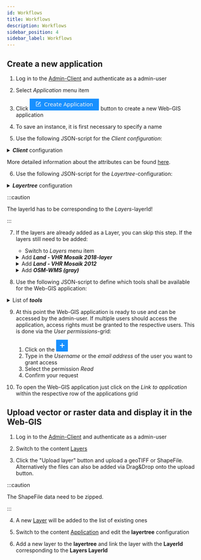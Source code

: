 ```yaml
---
id: Workflows
title: Workflows
description: Workflows
sidebar_position: 4
sidebar_label: Workflows
---
```


## Create a new application

1. Log in to the [Admin-Client](https://shogun2022.intranet.terrestris.de/admin) and authenticate as a admin-user

2. Select *Application* menu item

3. Click ![create_instance](../../static/img/create_instance.png) button to create a new Web-GIS application

4. To save an instance, it is first necessary to specify a name

5. Use the following JSON-script for the *Client configuration*:

<details>
<summary><b><i>Client</i></b> configuration</summary>
<div>
  <pre>
  {
  JSON.stringify(
{
  "mapView": {
    "zoom": 2,
    "center": [
      10,
      51
    ],
    "extent": null,
    "projection": "EPSG:3857",
    "resolutions": [
      8920,
      4480,
      2240,
      1120,
      560,
      350,
      280,
      140,
      70,
      28,
      14,
      7,
      2.8,
      1.4,
      0.7,
      0.28,
      0.07
    ]
  },
  "description": "The default application",
  "legal": {
    "contact": "https://www.terrestris.de/de/kontakt/",
    "imprint": "https://www.terrestris.de/de/impressum/",
    "privacy": "https://www.terrestris.de/de/datenschutzerklaerung/"
  },
  "theme": {
    "primaryColor": "#555555",
    "secondaryColor": "#73b3fb",
    "complementaryColor": "#ffffff",
    "logoPath": "null"
  }
  }, null, '  ')
  }
  </pre>
</div>
</details>

More detailed information about the attributes can be found [here](../admin-client/instance).

6. Use the following JSON-script for the *Layertree*-configuration:

<details>
<summary><b><i>Layertree</i></b> configuration</summary>
<div>
  <pre>
  {
  JSON.stringify(
{
  "title": "root",
  "children": [
    {
      "title": "Copernicus Services",
      "checked": false,
      "children": [
        {
          "title": "VHR 2018",
          "checked": false,
          "layerId": 1
        },
        {
          "title": "VHR 2012",
          "checked": false,
          "layerId": 2
        }
      ]
    },
    {
      "title": "OSM-WMS(gray)",
      "checked": true,
      "layerId": 3
    }
  ]
  }, null, '  ')
  }
  </pre>
</div>
</details>

:::caution

The layerId has to be corresponding to the *Layers*-layerId!

:::

7. If the layers are already added as a Layer, you can skip this step. If the layers still need to be added:
    
    * Switch to *Layers* menu item

    <details>
    <summary>Add <b><i>Land - VHR Mosaik 2018-layer</i></b></summary>
    <div>
        <ol>
        <li>Click <b><i>create layer</i></b> button to create a new layer</li>
        <li>Name the layer <code>Land - VHR Mosaik 2018</code> and choose the type <code>TILEWMS</code></li>
        <li>Use the following JSON-script as a <i>Datasource</i>:</li>
        <pre>
        {
        JSON.stringify(
        {
        "url": "https://copernicus.discomap.eea.europa.eu/arcgis/services/GioLand/VHR_2018_WM/ImageServer/WMSServer",
        "layerNames": "VHR_2018_WM:VHR2018",
        "useBearerToken": false
        }, null, '  ')
        }
        </pre>
        <li>Save the layer via the <b><i>save layer</i></b> button</li>
        </ol>
    </div>
    </details>

    <details>
    <summary>Add <b><i>Land - VHR Mosaik 2012</i></b></summary>
    <div>
        <ol>
        <li>Click <b><i>create layer</i></b> button to create a new layer</li>
        <li>Name the layer <code>Land - VHR Mosaik 2012</code> and choose the type <code>TILEWMS</code></li>
        <li>Use the following JSON-script as a <i>Datasource</i>:</li>
        <pre>
        {
        JSON.stringify(
        {
        "url": "https://copernicus.discomap.eea.europa.eu/arcgis/services/GioLand/VeryHighResolution2012/MapServer/WMSServer",
        "layerNames": "core003_Mosaic_NaturalColor_Feathering",
        "useBearerToken": false
        }, null, '  ')
        }
        </pre>
        <li>Save the layer via the <b><i>save layer</i></b> button</li>
        </ol>
    </div>
    </details>

    <details>
    <summary>Add <b><i>OSM-WMS (gray)</i></b></summary>
    <div>
        <ol>
        <li>Click <b><i>create layer</i></b> button to create a new layer</li>
        <li>Name the layer <code>OSM-WMS (gray)</code> and choose the type <code>TILEWMS</code></li>
        <li>Use the following JSON-script as a <i>Datasource</i>:</li>
        <pre>
        {
        JSON.stringify(
        {
        "url": "https://ows.terrestris.de/osm-gray/service?",
        "layerNames": "OSM-WMS",
        "attribution": "&copy; <a href=\"https://www.openstreetmap.org/copyright\">OpenStreetMap contributors</a>",
        "useBearerToken": false
        }, null, '  ')
        }
        </pre>
        <li>Save the layer via the <b><i>save layer</i></b> button</li>
        </ol>
    </div>
    </details>

8. Use the following JSON-script to define which tools shall be available for the Web-GIS application:

<details>
<summary>List of <b><i>tools</i></b></summary>
<div>
  <pre>
  {
  JSON.stringify(
  [
  {
    "name": "measure_tools",
    "config": {
      "visible": true
    }
  },
  {
    "name": "measure_tools_distance",
    "config": {
      "visible": true
    }
  },
  {
    "name": "measure_tools_area",
    "config": {
      "visible": true
    }
  },
  {
    "name": "draw_tools",
    "config": {
      "visible": true
    }
  },
  {
    "name": "draw_tools_point",
    "config": {
      "visible": true
    }
  },
  {
    "name": "draw_tools_line",
    "config": {
      "visible": true
    }
  },
  {
    "name": "draw_tools_polygon",
    "config": {
      "visible": true
    }
  },
  {
    "name": "draw_tools_circle",
    "config": {
      "visible": true
    }
  },
  {
    "name": "draw_tools_rectangle",
    "config": {
      "visible": true
    }
  },
  {
    "name": "draw_tools_annotation",
    "config": {
      "visible": true
    }
  },
  {
    "name": "draw_tools_modify",
    "config": {
      "visible": true
    }
  },
  {
    "name": "draw_tools_upload",
    "config": {
      "visible": true
    }
  },
  {
    "name": "draw_tools_download",
    "config": {
      "visible": true
    }
  },
  {
    "name": "draw_tools_delete",
    "config": {
      "visible": true
    }
  },
  {
    "name": "feature_info",
    "config": {
      "visible": true
    }
  },
  {
    "name": "print",
    "config": {
      "visible": true
    }
  },
  {
    "name": "tree",
    "config": {
      "visible": true
    }
  },
  {
    "name": "permalink",
    "config": {
      "visible": true
    }
  },
  {
    "name": "language_selector",
    "config": {
      "visible": true
    }
  }
  ], null, '  ')
  }
  </pre>
</div>
</details>

9. At this point the Web-GIS application is ready to use and can be accessed by the admin-user. If multiple users should access the application, access rights must be granted to the respective users. This is done via the *User permissions*-grid:
    
    1. Click on the ![plus](../../static/img/plus.png)
    2. Type in the *Username* or the *email address* of the user you want to grant access
    3. Select the permission *Read*
    4. Confirm your request

10. To open the Web-GIS application just click on the *Link to application* within the respective row of the applications grid

## Upload vector or raster data and display it in the Web-GIS

1. Log in to the [Admin-Client](https://shogun2022.intranet.terrestris.de/admin) and authenticate as a admin-user

2. Switch to the content [Layers](../admin-client/layers)

3. Click the "Upload layer" button and upload a geoTIFF or ShapeFile. Alternatively the files can also be added via Drag&Drop onto the upload button.

:::caution

The ShapeFile data need to be zipped.

:::

4. A new [Layer](../admin-client/layers) will be added to the list of existing ones

5. Switch to the content [Application](../admin-client/instance) and edit the **layertree** configuration

6. Add a new layer to the **layertree** and link the layer with the **LayerId** corresponding to the **Layers LayerId**
